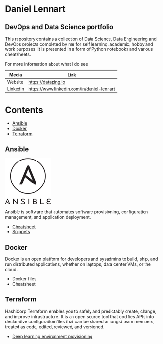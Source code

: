 # Daniel Lennart
## DevOps and Data Science portfolio
This repository contains a collection of Data Science, Data Engineering and DevOps projects completed by me for self learning, academic, hobby and work purposes. It is presented in a form of Python notebooks and various cheatsheets.

For more information about what I do see

| Media | Link |
| ------ | ----- |
| Website | <https://dataping.io> |
| LinkedIn | <https://www.linkedin.com/in/daniel-lennart> |

# Contents
  - [Ansible](#ansible)
  - [Docker](#docker)
  - [Terraform](#terraform)

## <a name="ansible"></a>Ansible
![ansible logo](https://github.com/daniel-lennart/data-portfolio/blob/master/images/ansible-logo.png)

Ansible is software that automates software provisioning, configuration management, and application deployment.

* [Cheatsheet](../master/ansible/cheatsheet.md)
* [Snippets](../master/ansible/snippets.md)

## Docker
Docker is an open platform for developers and sysadmins to build, ship, and run distributed applications, whether on laptops, data center VMs, or the cloud.

* Docker files
* Cheatsheet

## Terraform
HashiCorp Terraform enables you to safely and predictably create, change, and improve infrastructure. It is an open source tool that codifies APIs into declarative configuration files that can be shared amongst team members, treated as code, edited, reviewed, and versioned.

* [Deep learning environment provisioning](../master/terraform)

